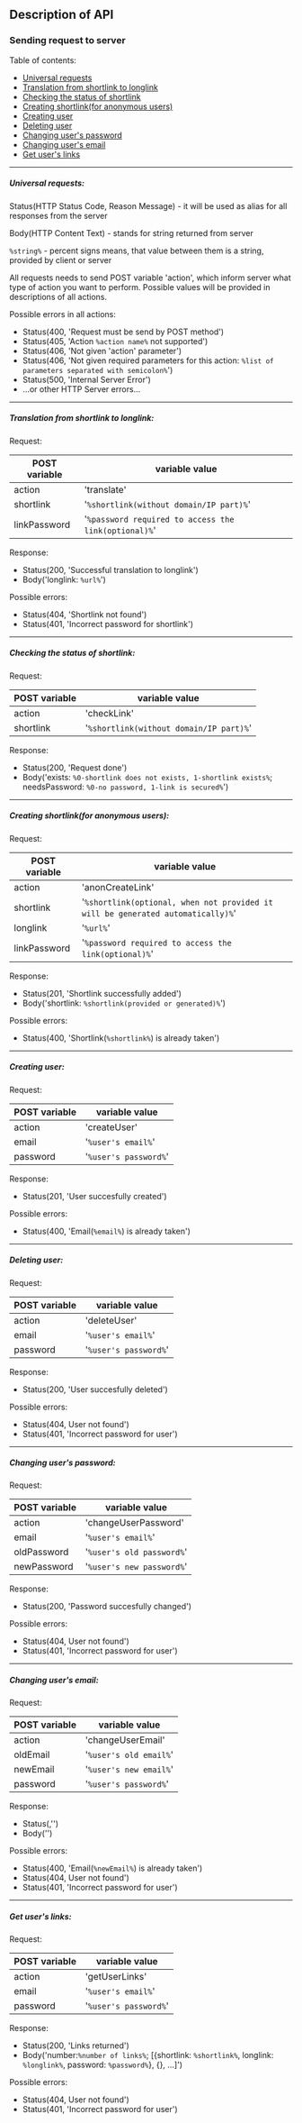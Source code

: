 ## Description of API

### Sending request to server
Table of contents:
- [Universal requests](#universal-requests)
- [Translation from shortlink to longlink](#translation-from-shortlink-to-longlink)
- [Checking the status of shortlink](#checking-the-status-of-shortlink)
- [Creating shortlink(for anonymous users)](#creating-shortlinkfor-anonymous-users)
- [Creating user](#creating-user)
- [Deleting user](#deleting-user)
- [Changing user's password](#changing-users-password)
- [Changing user's email](#changing-users-email)
- [Get user's links](#get-users-links)
---
##### Universal requests:
Status(HTTP Status Code, Reason Message) - it will be used as alias for all responses from the server

Body(HTTP Content Text) - stands for string returned from server

`%string%` - percent signs means, that value between them is a string, provided by client or server

All requests needs to send POST variable 'action', which inform server what type of action you want to perform. Possible values will be provided in descriptions of all actions.

Possible errors in all actions:
- Status(400, 'Request must be send by POST method')
- Status(405, 'Action `%action name%` not supported')
- Status(406, 'Not given 'action' parameter')
- Status(406, 'Not given required parameters for this action: `%list of parameters separated with semicolon%`')
- Status(500, 'Internal Server Error')
- ...or other HTTP Server errors...
---
##### Translation from shortlink to longlink:

Request:

| POST variable | variable value |
| --- | --- |
| action | 'translate' |
| shortlink | '`%shortlink(without domain/IP part)%`' |
| linkPassword | '`%password required to access the link(optional)%`' |

Response:
- Status(200, 'Successful translation to longlink')
- Body('longlink: `%url%`')

Possible errors:
- Status(404, 'Shortlink not found')
- Status(401, 'Incorrect password for shortlink')
---
##### Checking the status of shortlink:
Request:

| POST variable | variable value |
| --- | --- |
| action | 'checkLink' |
| shortlink | '`%shortlink(without domain/IP part)%`' |

Response:
- Status(200, 'Request done')
- Body('exists: `%0-shortlink does not exists, 1-shortlink exists%`; needsPassword: `%0-no password, 1-link is secured%`')
---
##### Creating shortlink(for anonymous users):
Request:

| POST variable | variable value |
| --- | --- |
| action | 'anonCreateLink' |
| shortlink | '`%shortlink(optional, when not provided it will be generated automatically)%`' |
| longlink | '`%url%`' |
| linkPassword | '`%password required to access the link(optional)%`' |

Response:
- Status(201, 'Shortlink successfully added')
- Body('shortlink: `%shortlink(provided or generated)%`')

Possible errors:
- Status(400, 'Shortlink(`%shortlink%`) is already taken')
---
##### Creating user:
Request:

| POST variable | variable value |
| --- | --- |
| action | 'createUser' |
| email | '`%user's email%`' |
| password | '`%user's password%`' |

Response:
- Status(201, 'User succesfully created')

Possible errors:
- Status(400, 'Email(`%email%`) is already taken')
---
##### Deleting user:
Request:

| POST variable | variable value |
| --- | --- |
| action | 'deleteUser' |
| email | '`%user's email%`' |
| password | '`%user's password%`' |

Response:
- Status(200, 'User succesfully deleted')

Possible errors:
- Status(404, User not found')
- Status(401, 'Incorrect password for user')
---
##### Changing user's password:
Request:

| POST variable | variable value |
| --- | --- |
| action | 'changeUserPassword' |
| email | '`%user's email%`' |
| oldPassword | '`%user's old password%`' |
| newPassword | '`%user's new password%`' |

Response:
- Status(200, 'Password succesfully changed')

Possible errors:
- Status(404, User not found')
- Status(401, 'Incorrect password for user')
---
##### Changing user's email:
Request:

| POST variable | variable value |
| --- | --- |
| action | 'changeUserEmail' |
| oldEmail | '`%user's old email%`' |
| newEmail | '`%user's new email%`' |
| password | '`%user's password%`' |

Response:
- Status(,'')
- Body('')

Possible errors:
- Status(400, 'Email(`%newEmail%`) is already taken')
- Status(404, User not found')
- Status(401, 'Incorrect password for user')
---
##### Get user's links:
Request:

| POST variable | variable value |
| --- | --- |
| action | 'getUserLinks' |
| email | '`%user's email%`' |
| password | '`%user's password%`' |

Response:
- Status(200, 'Links returned')
- Body('number:`%number of links%`; [{shortlink: `%shortlink%`, longlink: `%longlink%`, password: `%password%`}, {}, ...]')

Possible errors:
- Status(404, User not found')
- Status(401, 'Incorrect password for user')